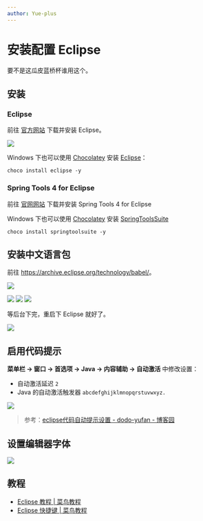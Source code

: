 ```yaml
---
author: Yue-plus
---
```


# 安装配置 Eclipse

<!--truncate-->

要不是这瓜皮蓝桥杯谁用这个。

## 安装

### Eclipse

前往 [官方网站](https://www.eclipse.org/) 下载并安装 Eclipse。

[![](./img/QQ%E6%88%AA%E5%9B%BE20221129015536.png)](https://www.eclipse.org/downloads/packages/)

Windows 下也可以使用 [Chocolatey](/docs/编程/包管理器/Chocolatey/) 安装 [Eclipse](https://community.chocolatey.org/packages/eclipse)：

```shell
choco install eclipse -y
```

### Spring Tools 4 for Eclipse

前往 [官网网站](https://spring.io/tools) 下载并安装 Spring Tools 4 for Eclipse

Windows 下也可以使用 [Chocolatey](/docs/编程/包管理器/Chocolatey/) 安装 [SpringToolsSuite](https://community.chocolatey.org/packages/SpringToolSuite)

```shell
choco install springtoolsuite -y
```

## 安装中文语言包

前往 <https://archive.eclipse.org/technology/babel/>。

![](./img/QQ%E6%88%AA%E5%9B%BE20221129020408.png)

![](./img/Snipaste_2022-11-29_00-40-23.png)
![](./img/QQ%E6%88%AA%E5%9B%BE20221129003510.png)
![](./img/Snipaste_2022-11-29_00-46-00.png)

等后台下完，重启下 Eclipse 就好了。

![](./img/QQ%E6%88%AA%E5%9B%BE20221129003637.png)

## 启用代码提示

**菜单栏 → 窗口 → 首选项 → Java → 内容辅助 → 自动激活** 中修改设置：

- 自动激活延迟 `2`
- Java 的自动激活触发器 `abcdefghijklmnopqrstuvwxyz.`

![](./img/%E4%BB%A3%E7%A0%81%E6%8F%90%E7%A4%BA.png)

> 参考：[eclipse代码自动提示设置 - dodo-yufan - 博客园](https://www.cnblogs.com/zgqys1980/p/5067337.html)

## 设置编辑器字体

![](./img/%E8%AE%BE%E7%BD%AE%E5%AD%97%E4%BD%93.png)

## 教程

- [Eclipse 教程 | 菜鸟教程](https://www.runoob.com/eclipse/eclipse-tutorial.html)
- [Eclipse 快捷键 | 菜鸟教程](https://www.runoob.com/eclipse/eclipse-shortcuts.html)

